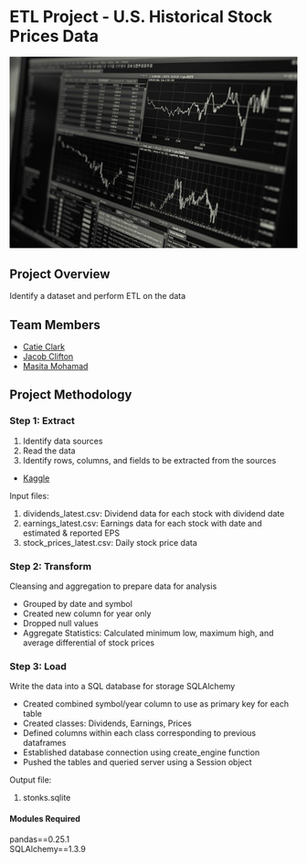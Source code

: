 # ETL Project - U.S. Historical Stock Prices Data

![sql.png](stock.jpg)

## Project Overview 
Identify a dataset and perform ETL on the data

## Team Members

* [Catie Clark](https://github.com/csidneyclark)
* [Jacob Clifton](https://github.com/cliftjc1)
* [Masita Mohamad](https://github.com/masitamohamad)

## Project Methodology 
### Step 1: **Extract**

1. Identify data sources
2. Read the data 
3. Identify rows, columns, and fields to be extracted from the sources

* [Kaggle](https://www.kaggle.com/tsaustin/us-historical-stock-prices-with-earnings-data/data)

Input files:
1. dividends_latest.csv: Dividend data for each stock with dividend date
2. earnings_latest.csv: Earnings data for each stock with date and estimated & reported EPS
3. stock_prices_latest.csv: Daily stock price data 

### Step 2: **Transform**

Cleansing and aggregation to prepare data for analysis
* Grouped by date and symbol
* Created new column for year only
* Dropped null values
* Aggregate Statistics: Calculated minimum low, maximum high, and average differential of stock prices

### Step 3: **Load**

Write the data into a SQL database for storage
SQLAlchemy
* Created combined symbol/year column to use as primary key for each table
* Created classes: Dividends, Earnings, Prices
* Defined columns within each class corresponding to previous dataframes
* Established database connection using create_engine function
* Pushed the tables and queried server using a Session object

Output file:
1. stonks.sqlite

#### Modules Required

pandas==0.25.1 <br />
SQLAlchemy==1.3.9
